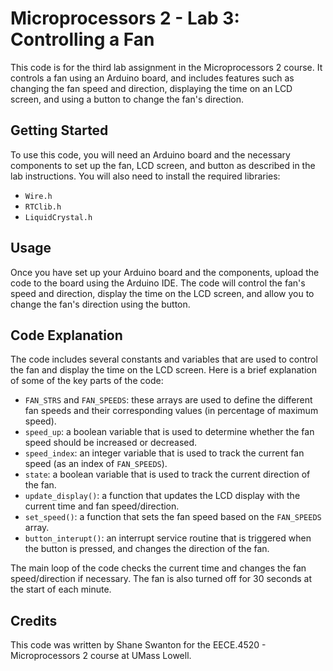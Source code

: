 # Microprocessors 2 - Lab 3: Controlling a Fan

This code is for the third lab assignment in the Microprocessors 2 course. It controls a fan using an Arduino board, and includes features such as changing the fan speed and direction, displaying the time on an LCD screen, and using a button to change the fan's direction.

## Getting Started

To use this code, you will need an Arduino board and the necessary components to set up the fan, LCD screen, and button as described in the lab instructions. You will also need to install the required libraries:

- `Wire.h`
- `RTClib.h`
- `LiquidCrystal.h`

## Usage

Once you have set up your Arduino board and the components, upload the code to the board using the Arduino IDE. The code will control the fan's speed and direction, display the time on the LCD screen, and allow you to change the fan's direction using the button.

## Code Explanation

The code includes several constants and variables that are used to control the fan and display the time on the LCD screen. Here is a brief explanation of some of the key parts of the code:

- `FAN_STRS` and `FAN_SPEEDS`: these arrays are used to define the different fan speeds and their corresponding values (in percentage of maximum speed).
- `speed_up`: a boolean variable that is used to determine whether the fan speed should be increased or decreased.
- `speed_index`: an integer variable that is used to track the current fan speed (as an index of `FAN_SPEEDS`).
- `state`: a boolean variable that is used to track the current direction of the fan.
- `update_display()`: a function that updates the LCD display with the current time and fan speed/direction.
- `set_speed()`: a function that sets the fan speed based on the `FAN_SPEEDS` array.
- `button_interupt()`: an interrupt service routine that is triggered when the button is pressed, and changes the direction of the fan.

The main loop of the code checks the current time and changes the fan speed/direction if necessary. The fan is also turned off for 30 seconds at the start of each minute.

## Credits

This code was written by Shane Swanton for the EECE.4520 - Microprocessors 2 course at UMass Lowell.
